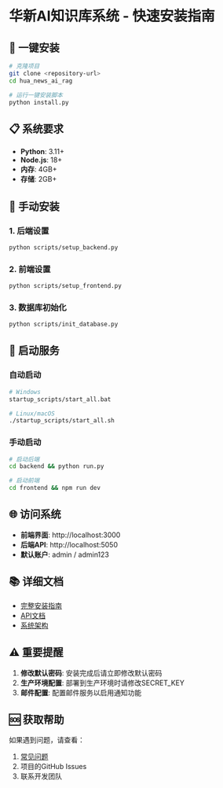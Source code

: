 # 华新AI知识库系统 - 快速安装指南

## 🚀 一键安装

```bash
# 克隆项目
git clone <repository-url>
cd hua_news_ai_rag

# 运行一键安装脚本
python install.py
```

## 📋 系统要求

- **Python**: 3.11+
- **Node.js**: 18+
- **内存**: 4GB+
- **存储**: 2GB+

## 🔧 手动安装

### 1. 后端设置
```bash
python scripts/setup_backend.py
```

### 2. 前端设置
```bash
python scripts/setup_frontend.py
```

### 3. 数据库初始化
```bash
python scripts/init_database.py
```

## 🚀 启动服务

### 自动启动
```bash
# Windows
startup_scripts/start_all.bat

# Linux/macOS
./startup_scripts/start_all.sh
```

### 手动启动
```bash
# 启动后端
cd backend && python run.py

# 启动前端
cd frontend && npm run dev
```

## 🌐 访问系统

- **前端界面**: http://localhost:3000
- **后端API**: http://localhost:5050
- **默认账户**: admin / admin123

## 📚 详细文档

- [完整安装指南](INSTALLATION.md)
- [API文档](doc/backend_api.md)
- [系统架构](doc/system_architecture_document.md)

## ⚠️ 重要提醒

1. **修改默认密码**: 安装完成后请立即修改默认密码
2. **生产环境配置**: 部署到生产环境时请修改SECRET_KEY
3. **邮件配置**: 配置邮件服务以启用通知功能

## 🆘 获取帮助

如果遇到问题，请查看：
1. [常见问题](INSTALLATION.md#常见问题)
2. 项目的GitHub Issues
3. 联系开发团队
